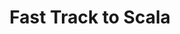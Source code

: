 ---
title: Fast Track to Scala
description: Be an expert in just 2 days (Typesafe Certified Training)
link-out: http://www.springpeople.com/courses/regular/typesafe-certified-fast-track-to-scala-workshop-training-course.php
where: Bangalore
when: 17 August 2015
trainers: Nilanjan
organizer: SpringPeople
---
